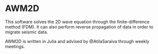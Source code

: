 AWM2D
=====

This software solves the 2D wave equation through the finite-difference method (FDM). It can also perform reverse propagation of data in order to migrate seismic data.

AWM2D is written in Julia and advised by @AtilaSaraiva through weekly meetings.
